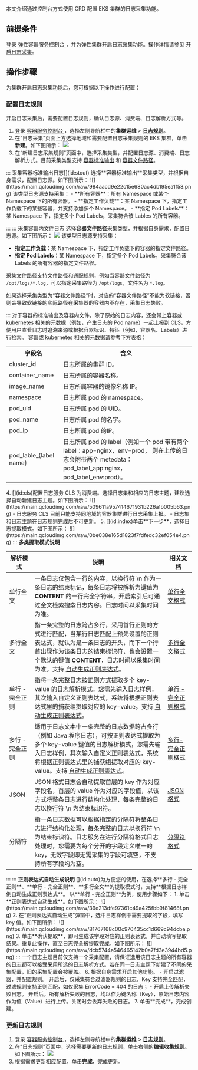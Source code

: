 本文介绍通过控制台方式使用 CRD 配置 EKS 集群的日志采集功能。




## 前提条件

登录 [弹性容器服务控制台 ](https://console.cloud.tencent.com/tke2/ops/list?rid=8)，并为弹性集群开启日志采集功能。操作详情请参见 [开启日志采集](https://cloud.tencent.com/document/product/457/56751#.E6.93.8D.E4.BD.9C.E6.AD.A5.E9.AA.A4)。



## 操作步骤
为集群开启日志采集功能后，您可根据以下操作进行配置：

### 配置日志规则[](id:rules)

开启日志采集后，需要配置日志规则，确认日志源、消费端、日志解析方式等。

1. 登录 [容器服务控制台 ](https://console.cloud.tencent.com/tke2/cluster?rid=4)，选择左侧导航栏中的**集群运维** > **[日志规则](https://console.cloud.tencent.com/tke2/ops/list?rid=1)**。
2. 在“日志采集”页面上方选择地域和需要配置日志采集规则的 EKS 集群，单击**新建**。如下图所示：
![](https://main.qcloudimg.com/raw/307070e947388d07be7b8e84a5514b54.png)
3. 在“新建日志采集规则”页面中，选择采集类型，并配置日志源、消费端、日志解析方式。目前采集类型支持 [容器标准输出](#stout) 和 [容器文件路径](#insideDocker)。
<dx-tabs>
::: 采集容器标准输出日志[](id:stout)
选择**容器标准输出**采集类型，并根据自身需求，配置日志源。如下图所示：
![](https://main.qcloudimg.com/raw/984aacd9e22c15e680ac4db195ea1f58.png)
该类型日志源支持采集：
- **所有容器**：所有 Namespace 或某个 Namespace 下的所有容器。
- **指定工作负载**：某 Namespace 下，指定工作负载下的某些容器，并支持添加多个 Namespace。
- **指定 Pod Labels**：某 Namespace 下，指定多个 Pod Labels，采集符合该 Lables 的所有容器。

:::
::: 采集容器内文件日志[](id:insideDocker) 
选择**容器文件路径**采集类型，并根据自身需求，配置日志源。如下图所示：
![](https://main.qcloudimg.com/raw/c0f209f865f75e99b9009f3cd8d610e5.png)
该类型日志源支持采集：
- **指定工作负载**：某 Namespace 下，指定工作负载下的容器的指定文件路径。
- **指定 Pod Labels**：某 Namespace 下，指定多个 Pod Labels，采集符合该 Labels 的所有容器的指定文件路径。

采集文件路径支持文件路径和通配规则，例如当容器文件路径为 `/opt/logs/*.log`，可以指定采集路径为 `/opt/logs`，文件名为 `*.log`。

<dx-alert infotype="notice" title=" ">
如果选择采集类型为“容器文件路径”时，对应的“容器文件路径”不能为软链接，否则会导致软链接的实际路径在采集器的容器内不存在，采集日志失败。
</dx-alert>


:::
</dx-tabs>
<dx-alert infotype="explain" title=" ">
对于容器的标准输出及容器内文件，除了原始的日志内容，还会带上容器或 kubernetes 相关的元数据（例如，产生日志的 Pod name）一起上报到 CLS，方便用户查看日志时追溯来源或根据容器标识、特征（例如，容器名、Labels）进行检索。
容器或 kubernetes 相关的元数据请参考下方表格：
<table>
	<tr>
		<th>字段名</th> <th>含义</th>
	</tr>
	<tr>
		<td>cluster_id</td> <td>日志所属的集群 ID。</td>
	</tr>
	<tr>
		<td>container_name</td> <td>日志所属的容器名称。</td>
	</tr>
	<tr>
		<td>image_name</td> <td>日志所属容器的镜像名称 IP。</td>
	</tr>
	<tr>
		<td>namespace</td> <td>日志所属 pod 的 namespace。</td>
	</tr>
	<tr>
		<td>pod_uid</td> <td>日志所属 pod 的 UID。</td>
	</tr>
	<tr>
		<td>pod_name</td> <td>日志所属 pod 的名字。</td>
	</tr>
	<tr>
		<td>pod_ip</td> <td>日志所属 pod 的IP。</td>
	</tr>
	<tr>
		<td>pod_lable_{label name}</td> <td>日志所属 pod 的 label（例如一个 pod 带有两个 label：app=nginx，env=prod，
则在上传的日志会附带两个 metedata：pod_label_app:nginx，pod_label_env:prod）。
</td>
	</tr>
</table>
</dx-alert>
4. [](id:cls)配置日志服务 CLS 为消费端。选择日志集和相应的日志主题，建议选择自动新建日志主题。如下图所示：
![](https://main.qcloudimg.com/raw/509611a957414671931b226a1b005b63.png)
<dx-alert infotype="notice" title=" ">
- 日志服务 CLS 目前只能支持同地域的容器集群进行日志采集上报。
- 日志集和日志主题在日志规则完成后不可更新。
</dx-alert>
5. [](id:index)单击**下一步**，选择日志提取模式。如下图所示：
![](https://main.qcloudimg.com/raw/0be038e165d1823f7fdfedc32ef054e4.png)
<dx-accordion>
::: <b>多类提取模式说明</b>
<table>
<thead>
<tr>
<th>解析模式</th>
<th>说明</th>
<th>相关文档</th>
</tr>
</thead>
<tbody><tr>
<td>单行全文</td>
<td>一条日志仅包含一行的内容，以换行符 \n 作为一条日志的结束标记，每条日志将被解析为键值为 <strong>CONTENT</strong> 的一行完全字符串，开启索引后可通过全文检索搜索日志内容。日志时间以采集时间为准。</td>
<td><a href="https://cloud.tencent.com/document/product/614/17421">单行全文格式</a></td>
</tr>
<tr>
<td>多行全文</td>
<td>指一条完整的日志跨占多行，采用首行正则的方式进行匹配，当某行日志匹配上预先设置的正则表达式，就认为是一条日志的开头，而下一个行首出现作为该条日志的结束标识符，也会设置一个默认的键值 <strong>CONTENT</strong>，日志时间以采集时间为准。支持 <a href="#auto">自动生成正则表达式</a>。</td>
<td><a href="https://cloud.tencent.com/document/product/614/17422">多行全文格式</a></td>
</tr>
<tr>
<td>单行 - 完全正则</td>
<td>指将一条完整日志按正则方式提取多个 key-value 的日志解析模式，您需先输入日志样例，其次输入自定义正则表达式，系统将根据正则表达式里的捕获组提取对应的 key-value。支持 <a href="#auto">自动生成正则表达式</a>。</td>
<td><a href="https://cloud.tencent.com/document/product/614/32817">单行 - 完全正则格式</a></td>
</tr>
<tr>
<td>多行 - 完全正则</td>
<td>适用于日志文本中一条完整的日志数据跨占多行（例如 Java 程序日志），可按正则表达式提取为多个 key-value 键值的日志解析模式，您需先输入日志样例，其次输入自定义正则表达式，系统将根据正则表达式里的捕获组提取对应的 key-value。支持 <a href="#auto">自动生成正则表达式</a>。</td>
<td><a href="https://cloud.tencent.com/document/product/614/52366">多行-完全正则格式</a></td>
</tr>
<tr>
<td>JSON</td>
<td>JSON 格式日志会自动提取首层的 key 作为对应字段名，首层的 value 作为对应的字段值，以该方式将整条日志进行结构化处理，每条完整的日志以换行符 \n 为结束标识符。</td>
<td><a href="https://cloud.tencent.com/document/product/614/17419">JSON 格式</a></td>
</tr>
<tr>
<td>分隔符</td>
<td>指一条日志数据可以根据指定的分隔符将整条日志进行结构化处理，每条完整的日志以换行符 \n 为结束标识符。日志服务在进行分隔符格式日志处理时，您需要为每个分开的字段定义唯一的 key，无效字段即无需采集的字段可填空，不支持所有字段均为空。</td>
<td><a href="https://cloud.tencent.com/document/product/614/17420">分隔符格式</a></td>
</tr>
</tbody></table>
:::
::: <b>正则表达式自动生成说明</b>
[](id:auto)为方便您的使用，在选择**多行 - 完全正则**、**单行 - 完全正则**、**多行全文**的提取模式时，支持**根据日志样例自动生成正则表达式**。
以**单行 - 完全正则**为例，使用步骤如下：
1. 单击**正则表达式自动生成**。如下图所示：
![](https://main.qcloudimg.com/raw/39e213dfe97361c49a425fbb9f81468f.png)
2. 在“正则表达式自动生成”弹窗中，选中日志样例中需要提取的字段，填写 key 值。如下图所示：
![](https://main.qcloudimg.com/raw/81767168c00c970435cc1d669c94dcba.png)
3. 单击**确认提取**，即可生成该字段对应的正则表达式，并自动填写提取结果。重复此操作，直至日志完全被提取完成。如下图所示：
![](https://main.qcloudimg.com/raw/dcb5744a546465142b0a7fd3e3944bd5.png)
:::
</dx-accordion>
<dx-alert infotype="notice" title=" "> 
一个日志主题目前仅支持一个采集配置，请保证选用该日志主题的所有容器的日志都可以接受采用所选的日志解析方式。若在同一日志主题下新建了不同的采集配置，旧的采集配置会被覆盖。
</dx-alert>
6. 根据自身需求开启其他功能。
	- 开启过滤器，并配置规则。
	开启后，仅采集符合过滤器规则的日志，Key 支持完全匹配，过滤规则支持正则匹配，如仅采集 ErrorCode = 404 的日志；
	- 开启上传解析失败日志。
	开启后，所有解析失败的日志，均以作为键名称（Key），原始日志内容作为值（Value）进行上传。关闭时会丢弃失败的日志。
7. 单击**完成**，完成创建。


### 更新日志规则

1. 登录 [容器服务控制台 ](https://console.cloud.tencent.com/tke2/cluster?rid=4)，选择左侧导航栏中的**集群运维** > **[日志规则](https://console.cloud.tencent.com/tke2/ops/list?rid=1)**。
2. 在“日志规则”页面中，选择需要更新的日志规则，单击右侧的**编辑收集规则**。如下图所示：
   ![](https://main.qcloudimg.com/raw/bfac9108c4725bef36c4df1a65d800e7.png)
3. 根据需求更新相应配置，单击**完成**，完成更新。


